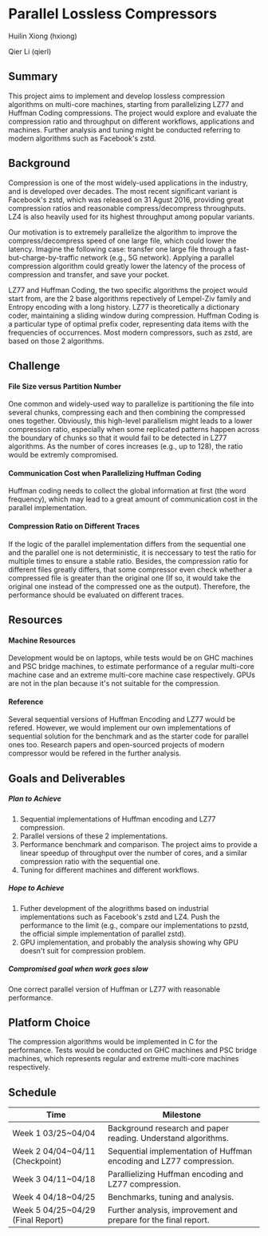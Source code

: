 # Parallel Lossless Compressors

Huilin Xiong (hxiong)

Qier Li (qierl)

## Summary

This project aims to implement and develop lossless compression algorithms on multi-core machines, starting from parallelizing LZ77 and Huffman Coding compressions. The project would explore and evaluate the compression ratio and throughput on different workflows, applications and machines. Further analysis and tuning might be conducted referring to modern algorithms such as Facebook's zstd.

## Background

Compression is one of the most widely-used applications in the industry, and is developed over decades. The most recent significant variant is Facebook's zstd, which was released on 31 Agust 2016, providing great compression ratios and reasonable compress/decompress throughputs. LZ4 is also heavily used for its highest throughput among popular variants. 

Our motivation is to extremely parallelize the algorithm to improve the compress/decompress speed of one large file, which could lower the latency. Imagine the following case: transfer one large file through a fast-but-charge-by-traffic network (e.g., 5G network). Applying a parallel compression algorithm could greatly lower the latency of the process of compression and transfer, and save your pocket.

LZ77 and Huffman Coding, the two specific algorithms the project would start from, are the 2 base algorithms repectively of Lempel-Ziv family and Entropy encoding with a long history. LZ77 is theoretically a dictionary coder, maintaining a sliding window during compression. Huffman Coding is a particular type of optimal prefix coder, representing data items with the frequencies of occurrences. Most modern compressors, such as zstd, are based on those 2 algorithms.

## Challenge

#### File Size versus Partition Number
One common and widely-used way to parallelize is partitioning the file into several chunks, compressing each and then combining the compressed ones together. Obviously, this high-level parallelism might leads to a lower compression ratio, especially when some replicated patterns happen across the boundary of chunks so that it would fail to be detected in LZ77 algorithms. As the number of cores increases (e.g., up to 128), the ratio would be extremly compromised.

#### Communication Cost when Parallelizing Huffman Coding

Huffman coding needs to collect the global information at first (the word frequency), which may lead to a great amount of communication cost in the parallel implementation. 

#### Compression Ratio on Different Traces

If the logic of the parallel implementation differs from the sequential one and the parallel one is not deterministic, it is neccessary to test the ratio for multiple times to ensure a stable ratio. Besides, the compression ratio for different files greatly differs, that some compressor even check whether a compressed file is greater than the original one (If so, it would take the original one instead of the compressed one as the output). Therefore, the performance should be evaluated on different traces.

## Resources

#### Machine Resources

Development would be on laptops, while tests would be on GHC machines and PSC bridge machines, to estimate performance of a regular multi-core machine case and an extreme multi-core machine case respectively. GPUs are not in the plan because it's not suitable for the compression.

#### Reference

Several sequential versions of Huffman Encoding and LZ77 would be refered. However, we would implement our own implementations of sequential solution for the benchmark and as the starter code for parallel ones too.
Research papers and open-sourced projects of modern compressor would be refered in the further analysis. 

## Goals and Deliverables

##### Plan to Achieve

1. Sequential implementations of Huffman encoding and LZ77 compression.
2. Parallel versions of these 2 implementations.
3. Performance benchmark and comparison. The project aims to provide a linear speedup of throughput over the number of cores, and a similar compression ratio with the sequential one.
4. Tuning for different machines and different workflows.

##### Hope to Achieve
1. Futher development of the alogrithms based on industrial implementations such as Facebook's zstd and LZ4. Push the performance to the limit (e.g., compare our implementations to pzstd, the official simple implementation of parallel zstd).
2. GPU implementation, and probably the analysis showing why GPU doesn't suit for compression problem.

##### Compromised goal when work goes slow

One correct parallel version of Huffman or LZ77 with reasonable performance.

## Platform Choice

The compression algorithms would be implemented in C for the performance. Tests would be conducted on GHC machines and PSC bridge machines, which represents regular and extreme multi-core machines respectively.

## Schedule

| Time                               | Milestone                                                    |
| ---------------------------------- | ------------------------------------------------------------ |
| Week 1 03/25~04/04                 | Background research and paper reading. Understand algorithms. |
| Week  2 04/04~04/11 (Checkpoint)   | Sequential implementation of Huffman encoding and LZ77 compression. |
| Week  3 04/11~04/18                | Parallielizing Huffman encoding and LZ77 compression.        |
| Week  4 04/18~04/25                | Benchmarks, tuning and analysis.                             |
| Week  5 04/25~04/29 (Final Report) | Further analysis, improvement and prepare for the final report. |

